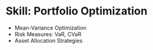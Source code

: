 # Skill: Portfolio Optimization
- Mean-Variance Optimization
- Risk Measures: VaR, CVaR
- Asset Allocation Strategies

